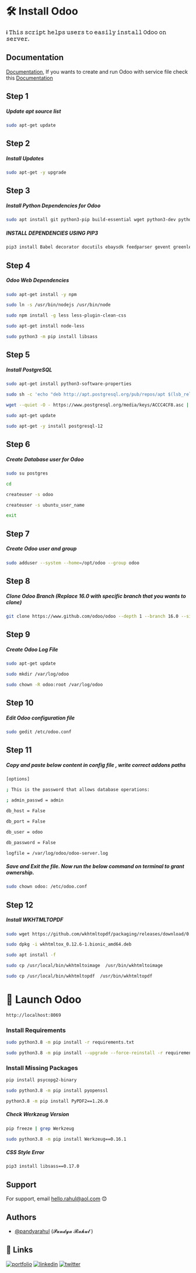 
# 🛠 Install Odoo

####  ℹ️ 𝚃𝚑𝚒𝚜 𝚜𝚌𝚛𝚒𝚙𝚝 𝚑𝚎𝚕𝚙𝚜 𝚞𝚜𝚎𝚛𝚜 𝚝𝚘 𝚎𝚊𝚜𝚒𝚕𝚢 𝚒𝚗𝚜𝚝𝚊𝚕𝚕 𝙾𝚍𝚘𝚘 𝚘𝚗 𝚜𝚎𝚛𝚟𝚎𝚛.

## Documentation

[Documentation](https://www.getopenerp.com/install-odoo-12-on-ubuntu-18-04/), If you wants to create and run Odoo with service file check this [Documentation](https://www.cybrosys.com/blog/how-to-install-odoo-16-on-ubuntu-2004-lts)


## Step 1
##### Update apt source list

```bash
sudo apt-get update
```

## Step 2
##### Install Updates

```bash
sudo apt-get -y upgrade
```

## Step 3
##### Install Python Dependencies for Odoo

```bash
sudo apt install git python3-pip build-essential wget python3-dev python3-venv python3-wheel libxslt-dev libzip-dev libldap2-dev libsasl2-dev python3-setuptools node-less
```

##### INSTALL DEPENDENCIES USING PIP3

```bash
pip3 install Babel decorator docutils ebaysdk feedparser gevent greenlet html2text Jinja2 lxml Mako MarkupSafe mock num2words ofxparse passlib Pillow psutil psycogreen pydot pyparsing pyserial python-dateutil python-openid pytz pyusb PyYAML qrcode reportlab requests six suds-jurko vatnumber vobject XlsxWriter xlwt xlrd
```

## Step 4
##### Odoo Web Dependencies

```bash
sudo apt-get install -y npm
```

```bash
sudo ln -s /usr/bin/nodejs /usr/bin/node
```

```bash
sudo npm install -g less less-plugin-clean-css
```

```bash
sudo apt-get install node-less
```

```bash
sudo python3 -m pip install libsass
```

## Step 5
##### Install PostgreSQL 

```bash
sudo apt-get install python3-software-properties
```

```bash
sudo sh -c 'echo "deb http://apt.postgresql.org/pub/repos/apt $(lsb_release -cs)-pgdg main" > /etc/apt/sources.list.d/pgdg.list'
```

```bash
wget --quiet -O - https://www.postgresql.org/media/keys/ACCC4CF8.asc | sudo apt-key add -
```

```bash
sudo apt-get update
```

```bash
sudo apt-get -y install postgresql-12
```

## Step 6
##### Create Database user for Odoo

```bash
sudo su postgres
```

```bash
cd
```

```bash
createuser -s odoo
```

```bash
createuser -s ubuntu_user_name
```

```bash
exit
```

## Step 7
##### Create Odoo user and group

```bash
sudo adduser --system --home=/opt/odoo --group odoo
```

## Step 8
##### Clone Odoo Branch (Replace 16.0 with specific branch that you wants to clone)

```bash
git clone https://www.github.com/odoo/odoo --depth 1 --branch 16.0 --single-branch
```

## Step 9
##### Create Odoo Log File

```bash
sudo apt-get update
```

```bash
sudo mkdir /var/log/odoo
```

```bash
sudo chown -R odoo:root /var/log/odoo
```

## Step 10
##### Edit Odoo configuration file

```bash
sudo gedit /etc/odoo.conf
```

## Step 11
##### Copy and paste below content in config file , write correct addons paths

```bash
[options]

; This is the password that allows database operations:

; admin_passwd = admin

db_host = False

db_port = False

db_user = odoo

db_password = False

logfile = /var/log/odoo/odoo-server.log
```

##### Save and Exit the file. Now run the below command on terminal to grant ownership.
```bash
sudo chown odoo: /etc/odoo.conf
```

## Step 12
##### Install WKHTMLTOPDF

```bash
sudo wget https://github.com/wkhtmltopdf/packaging/releases/download/0.12.6-1/wkhtmltox_0.12.6-1.bionic_amd64.deb
```

```bash
sudo dpkg -i wkhtmltox_0.12.6-1.bionic_amd64.deb
```

```bash
sudo apt install -f
```

```bash
sudo cp /usr/local/bin/wkhtmltoimage  /usr/bin/wkhtmltoimage
```

```bash
sudo cp /usr/local/bin/wkhtmltopdf  /usr/bin/wkhtmltopdf
```

# 🚀 Launch Odoo
```bash
http://localhost:8069
```

### Install Requirements

```bash
sudo python3.8 -m pip install -r requirements.txt
```

```bash
sudo python3.8 -m pip install --upgrade --force-reinstall -r requirements.txt
```

### Install Missing Packages

```bash
pip install psycopg2-binary
```

```bash
sudo python3.8 -m pip install pyopenssl
```

```bash
python3.8 -m pip install PyPDF2==1.26.0
```

##### Check Werkzeug Version
```bash
pip freeze | grep Werkzeug
```

```bash
sudo python3.8 -m pip install Werkzeug==0.16.1
```

##### CSS Style Error
```bash
pip3 install libsass==0.17.0
```

## Support

For support, email hello.rahul@aol.com 😊

## Authors

- [@pandyarahul](https://github.com/pandyarahul) (𝓟𝓪𝓷𝓭𝔂𝓪 𝓡𝓪𝓱𝓾𝓵 )

## 🔗 Links
[![portfolio](https://img.shields.io/badge/my_portfolio-000?style=for-the-badge&logo=ko-fi&logoColor=white)](https://pandyarahul.odoo.com/)
[![linkedin](https://img.shields.io/badge/linkedin-0A66C2?style=for-the-badge&logo=linkedin&logoColor=white)](https://www.linkedin.com/in/pandyarahul/)
[![twitter](https://img.shields.io/badge/twitter-1DA1F2?style=for-the-badge&logo=twitter&logoColor=white)](https://twitter.com/pandyarahul4u/)
